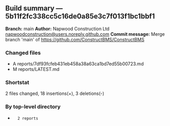 ## Build summary — 5b11f2fc338cc5c16de0a85e3c7f013f1bc1bbf1

**Branch:** main **Author:** Napwood Construction Ltd <napwoodconstruction@users.noreply.github.com>
**Commit message:** Merge branch 'main' of https://github.com/ConstructBMS/ConstructBMS

### Changed files

- A reports/7df93fcfeb431eb458a38a63ca1bd7ed55b00723.md
- M reports/LATEST.md

### Shortstat

2 files changed, 18 insertions(+), 3 deletions(-)

### By top-level directory

-       2 reports
